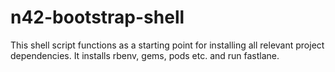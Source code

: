 # n42-bootstrap-shell

This shell script functions as a starting point for installing all relevant project dependencies. It installs rbenv, gems, pods etc. and run fastlane.
